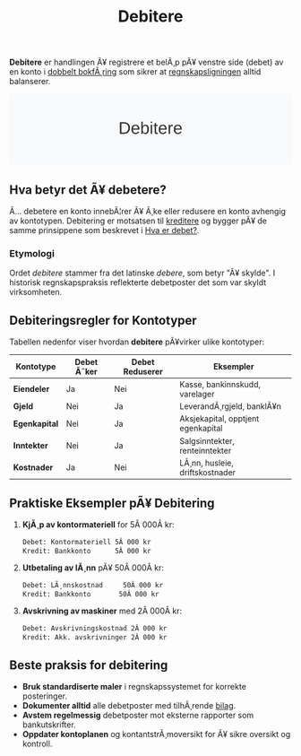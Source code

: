 ﻿---
title: "Debitere"
meta_title: "Debitere"
meta_description: '**Debitere** er handlingen Ã¥ registrere et belÃ¸p pÃ¥ venstre side (debet) av en konto i [dobbelt bokfÃ¸ring](/blogs/regnskap/hva-er-dobbel-bokforing "Hva er D...'
slug: debitere
type: blog
layout: pages/single
---

**Debitere** er handlingen Ã¥ registrere et belÃ¸p pÃ¥ venstre side (debet) av en konto i [dobbelt bokfÃ¸ring](/blogs/regnskap/hva-er-dobbel-bokforing "Hva er Dobbel BokfÃ¸ring? Komplett Guide til Dobbelt BokfÃ¸ringssystem") som sikrer at [regnskapsligningen](/blogs/regnskap/hva-er-regnskap "Hva er Regnskap? En Dybdeanalyse for Norge") alltid balanserer.

![Debitere](debitere-image.svg)

## Hva betyr det Ã¥ debetere?

Ã… debetere en konto innebÃ¦rer Ã¥ Ã¸ke eller redusere en konto avhengig av kontotypen. Debitering er motsatsen til [kreditere](/blogs/regnskap/hva-er-kreditere "Hva er Kreditere? En Komplett Guide til Kreditering i Regnskap og Kontering") og bygger pÃ¥ de samme prinsippene som beskrevet i [Hva er debet?](/blogs/regnskap/hva-er-debet "Hva er Debet i Regnskap? Komplett Guide til Debetposter og BokfÃ¸ring").

### Etymologi

Ordet *debitere* stammer fra det latinske *debere*, som betyr "Ã¥ skylde". I historisk regnskapspraksis reflekterte debetposter det som var skyldt virksomheten.

## Debiteringsregler for Kontotyper

Tabellen nedenfor viser hvordan **debitere** pÃ¥virker ulike kontotyper:

| Kontotype       | Debet Ã˜ker | Debet Reduserer | Eksempler                      |
|-----------------|------------|-----------------|--------------------------------|
| **Eiendeler**   | Ja         | Nei             | Kasse, bankinnskudd, varelager |
| **Gjeld**       | Nei        | Ja              | LeverandÃ¸rgjeld, banklÃ¥n       |
| **Egenkapital** | Nei        | Ja              | Aksjekapital, opptjent egenkapital |
| **Inntekter**   | Nei        | Ja              | Salgsinntekter, renteinntekter |
| **Kostnader**   | Ja         | Nei             | LÃ¸nn, husleie, driftskostnader |

## Praktiske Eksempler pÃ¥ Debitering

1. **KjÃ¸p av kontormateriell** for 5Â 000Â kr:
   ```
   Debet: Kontormateriell 5Â 000 kr
   Kredit: Bankkonto      5Â 000 kr
   ```
2. **Utbetaling av lÃ¸nn** pÃ¥ 50Â 000Â kr:
   ```
   Debet: LÃ¸nnskostnad     50Â 000 kr
   Kredit: Bankkonto       50Â 000 kr
   ```
3. **Avskrivning av maskiner** med 2Â 000Â kr:
   ```
   Debet: Avskrivningskostnad 2Â 000 kr
   Kredit: Akk. avskrivninger 2Â 000 kr
   ```

## Beste praksis for debitering

* **Bruk standardiserte maler** i regnskapssystemet for korrekte posteringer.
* **Dokumenter alltid** alle debetposter med tilhÃ¸rende [bilag](/blogs/regnskap/hva-er-bilag "Hva er Bilag i Regnskap? Komplett Guide til Regnskapsbilag og Dokumentasjon").
* **Avstem regelmessig** debetposter mot eksterne rapporter som bankutskrifter.
* **Oppdater kontoplanen** og kontantstrÃ¸moversikt for Ã¥ sikre oversikt og kontroll.







